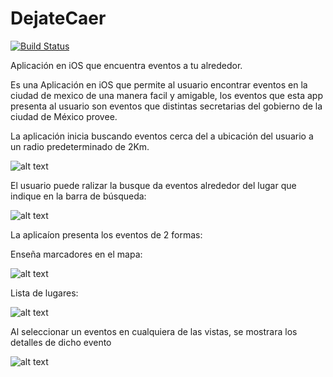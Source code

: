 DejateCaer
==========

[![Build Status](https://travis-ci.org/LabPLC/DejateCaer.svg?branch=master)](https://travis-ci.org/LabPLC/DejateCaer)

Aplicación en iOS que encuentra eventos a tu alrededor.

Es una Aplicación en iOS que permite al usuario encontrar eventos en la ciudad de mexico de una manera facil y amigable, los eventos que esta app presenta al usuario son eventos que distintas secretarias del gobierno de la ciudad de México provee.

La aplicación inicia buscando eventos cerca del a ubicación del usuario a un radio predeterminado de 2Km.

![alt text](https://github.com/LabPLC/DejateCaer/blob/master/Capturas/cerca.png?raw=true "cerca")

El usuario puede ralizar la busque da eventos alrededor del lugar que indique en la barra de búsqueda:

![alt text](https://github.com/LabPLC/DejateCaer/blob/master/Capturas/buscar.png?raw=true "buscar")

La aplicaíon presenta los eventos de 2 formas:

Enseña marcadores en el mapa:

![alt text](https://github.com/LabPLC/DejateCaer/blob/master/Capturas/mapa.png?raw=true "mapa")

Lista de lugares:

![alt text](https://github.com/LabPLC/DejateCaer/blob/master/Capturas/lista.png?raw=true "lista")

Al seleccionar un eventos en cualquiera de las vistas, se mostrara los detalles de dicho evento

![alt text](https://github.com/LabPLC/DejateCaer/blob/master/Capturas/detalles.png?raw=true "detalles")
